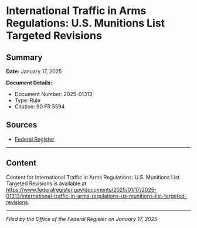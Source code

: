 # International Traffic in Arms Regulations: U.S. Munitions List Targeted Revisions

## Summary

**Date:** January 17, 2025

**Document Details:**
- Document Number: 2025-01313
- Type: Rule
- Citation: 90 FR 5594

## Sources
- [Federal Register](https://www.federalregister.gov/documents/2025/01/17/2025-01313/international-traffic-in-arms-regulations-us-munitions-list-targeted-revisions)

---

## Content

Content for International Traffic in Arms Regulations: U.S. Munitions List Targeted Revisions is available at https://www.federalregister.gov/documents/2025/01/17/2025-01313/international-traffic-in-arms-regulations-us-munitions-list-targeted-revisions.

---

*Filed by the Office of the Federal Register on January 17, 2025*
